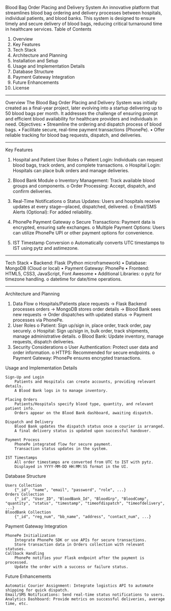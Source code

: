 Blood Bag Order Placing and Delivery System
An innovative platform that streamlines blood bag ordering and delivery processes between hospitals, individual patients, and blood banks. This system is designed to ensure timely and secure delivery of blood bags, reducing critical turnaround time in healthcare services.
Table of Contents
1.	Overview
2.	Key Features
3.	Tech Stack
4.	Architecture and Planning
5.	Installation and Setup
6.	Usage and Implementation Details
7.	Database Structure
8.	Payment Gateway Integration
9.	Future Enhancements
10.	License
________________________________________

Overview
The Blood Bag Order Placing and Delivery System was initially created as a final-year project, later evolving into a startup delivering up to 50 blood bags per month. It addresses the challenge of ensuring prompt and efficient blood availability for healthcare providers and individuals in need.
Objectives:
•	Streamline the ordering and dispatch process of blood bags.
•	Facilitate secure, real-time payment transactions (PhonePe).
•	Offer reliable tracking for blood bag requests, dispatch, and deliveries.
________________________________________

Key Features
1.	Hospital and Patient User Roles
o	Patient Login: Individuals can request blood bags, track orders, and complete transactions.
o	Hospital Login: Hospitals can place bulk orders and manage deliveries.

2.	Blood Bank Module
o	Inventory Management: Track available blood groups and components.
o	Order Processing: Accept, dispatch, and confirm deliveries.

3.	Real-Time Notifications
o	Status Updates: Users and hospitals receive updates at every stage—placed, dispatched, delivered.
o	Email/SMS Alerts (Optional): For added reliability.

4.	PhonePe Payment Gateway
o	Secure Transactions: Payment data is encrypted, ensuring safe exchanges.
o	Multiple Payment Options: Users can utilize PhonePe UPI or other payment options for convenience.

5.	IST Timestamp Conversion
o	Automatically converts UTC timestamps to IST using pytz and astimezone.
________________________________________

Tech Stack
•	Backend: Flask (Python microframework)
•	Database: MongoDB (Cloud or local)
•	Payment Gateway: PhonePe
•	Frontend: HTML5, CSS3, JavaScript, Font Awesome
•	Additional Libraries:
o	pytz for timezone handling.
o	datetime for date/time operations.

________________________________________
Architecture and Planning
1.	Data Flow
o	Hospitals/Patients place requests → Flask Backend processes orders → MongoDB stores order details → Blood Bank sees new requests → Order dispatches with updated status → Payment processes via PhonePe.
2.	User Roles
o	Patient: Sign up/sign in, place order, track order, pay securely.
o	Hospital: Sign up/sign in, bulk order, track shipments, manage administrative details.
o	Blood Bank: Update inventory, manage requests, dispatch deliveries.
3.	Security Considerations
o	User Authentication: Protect user data and order information.
o	HTTPS: Recommended for secure endpoints.
o	Payment Gateway: PhonePe ensures encrypted transactions.


Usage and Implementation Details

    Sign-Up and Login
        Patients and Hospitals can create accounts, providing relevant details.
        A Blood Bank logs in to manage inventory.

    Placing Orders
        Patients/Hospitals specify blood type, quantity, and relevant patient info.
        Orders appear on the Blood Bank dashboard, awaiting dispatch.

    Dispatch and Delivery
        Blood Bank updates the dispatch status once a courier is arranged.
        A final delivery status is updated upon successful handover.

    Payment Process
        PhonePe integrated flow for secure payment.
        Transaction status updates in the system.

    IST Timestamps
        All order timestamps are converted from UTC to IST with pytz.
        Displayed in YYYY-MM-DD HH:MM:SS format in the UI.

Database Structure

    Users Collection
        {"_id", "name", "email", "password", "role", ...}
    Orders Collection
        {"_id", "User_ID", "BloodBank_Id", "BloodGrp", "BloodComp", "quantity", "status", "timestamp", "timeofdispatch", "timeofdelivery", ...}
    BloodBank Collection
        {"_id", "reg_num", "bb_name", "address", "contact_num", ...}

Payment Gateway Integration

    PhonePe Initialization
        Integrate PhonePe SDK or use APIs for secure transactions.
        Store transaction data in Orders collection with relevant statuses.
    Callback Handling
        PhonePe notifies your Flask endpoint after the payment is processed.
        Update the order with a success or failure status.

Future Enhancements

    Automatic Courier Assignment: Integrate logistics API to automate shipping for quick dispatch.
    Email/SMS Notifications: Send real-time status notifications to users.
    Analytics Dashboard: Provide metrics on successful deliveries, average time, etc.

